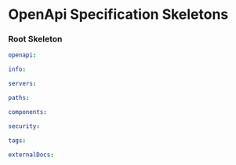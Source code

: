 # OpenApi Specification Skeletons 

### Root Skeleton


```YAML
openapi:

info:

servers:

paths:

components:

security:

tags:

externalDocs:

```